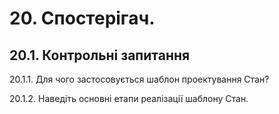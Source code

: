 # 20. Спостерігач.

20.1.	Контрольні запитання
--------------

20.1.1.	Для чого застосовується шаблон проектування Стан?

20.1.2.	Наведіть основні етапи реалізації шаблону Стан.
